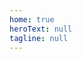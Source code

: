 ```yaml
---
home: true
heroText: null
tagline: null
---
```


<home-page title="What's LinDB?" :intro="['LinDB is an open-source distributed time series database which provides high performance, high availability and horizontal scalability.', 'LinDB stores all monitoring data of ELEME Inc, providing massive time series data storage and the capability of cross-IDCs.']" startLink="/guide/get-started" startText="Get Started"/>

<intro-list title="Feature List">
  <intro-item 
    icon="icongaoxingneng"
    title="High performance" 
    summary="Singal server supports more than one million TPS; As the internal efficient compression storage and parallel computing capabilities, LinDB is focusing on the query performance optimization."/>

  <intro-item 
    icon="iconxitongkeyongxing"
    title="High availability" 
    summary="The multi-channel replication protocol supports any amount of nodes, ensures the system availability."/>

  <intro-item 
    icon="iconshenjing"
    title="Easy to use" 
    summary="LinDB supports Metric + Tags + Fields, and is schema-free; The LinQL is handy for realtime data analytics."/>

  <intro-item 
    icon="iconextend"
    title="Horizontal scalability" 
    summary="Tags based sharding strategy in LinDB solves the hotspots problem, and is truly horizontally expanded available by simply adding new broker and storage nodes."/>

  <intro-item 
    icon="iconshujuzhongxin"
    title="Cross Multiple IDCs" 
    summary="LinDB is designed to work under a Multi-Active IDCs cloud architecture. The compute layer of LinDB, called brokers, supports efficient Multi-IDCs aggregation query."/>

  <intro-item 
    icon="iconchucun"
    title="Auto Rollup" 
    summary="LinDB supports rollup in specific interval(minute, hour and day) automatically after creating the database(unlike the Continuous-Query of InfluxDB)."/>

</intro-list>